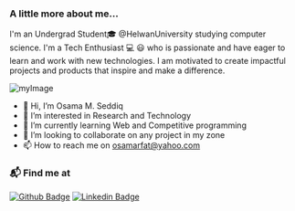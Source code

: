 ### A little more about me...
I'm an Undergrad Student🎓 @HelwanUniversity studying computer science. I'm a Tech Enthusiast 💻 😃 who is passionate and have eager to learn and work with new technologies. I am motivated to create impactful projects and products that inspire and make a difference.


![myImage](https://media.giphy.com/media/9B8wYztAoe1zO/giphy.gif)

- 👋 Hi, I’m Osama M. Seddiq
- 👀 I’m interested in Research and Technology
- 🌱 I’m currently learning Web and Competitive programming
- 💞️ I’m looking to collaborate on any project in my zone
- 📫 How to reach me on osamarfat@yahoo.com
### 📬 Find me at
[![Github Badge](http://img.shields.io/badge/-Github-black?style=flat-square&logo=github&link=https://github.com/Osama005)](https://github.com/Osama005) 
[![Linkedin Badge](https://img.shields.io/badge/-LinkedIn-blue?style=flat-square&logo=Linkedin&logoColor=white&link=https://www.linkedin.com/in/osama-mohammad-seddiq-7827811aa/)](https://www.linkedin.com/in/osama-mohammad-seddiq-7827811aa/)
<!---
Osama005/Osama005 is a ✨ special ✨ repository because its `README.md` (this file) appears on your GitHub profile.
You can click the Preview link to take a look at your changes.
--->
